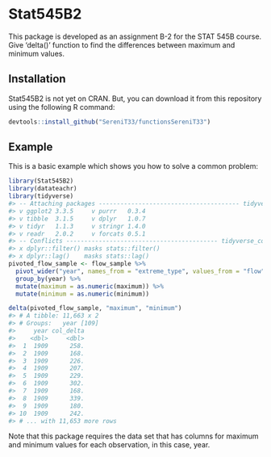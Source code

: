 
<!-- README.md is generated from README.Rmd. Please edit that file -->

# Stat545B2

<!-- badges: start -->
<!-- badges: end -->

This package is developed as an assignment B-2 for the STAT 545B course.
Give ‘delta()’ function to find the differences between maximum and
minimum values.

## Installation

Stat545B2 is not yet on CRAN. But, you can download it from this
repository using the following R command:

``` r
devtools::install_github("SereniT33/functionsSereniT33")
```

## Example

This is a basic example which shows you how to solve a common problem:

``` r
library(Stat545B2)
library(datateachr)
library(tidyverse)
#> -- Attaching packages --------------------------------------- tidyverse 1.3.1 --
#> v ggplot2 3.3.5     v purrr   0.3.4
#> v tibble  3.1.5     v dplyr   1.0.7
#> v tidyr   1.1.3     v stringr 1.4.0
#> v readr   2.0.2     v forcats 0.5.1
#> -- Conflicts ------------------------------------------ tidyverse_conflicts() --
#> x dplyr::filter() masks stats::filter()
#> x dplyr::lag()    masks stats::lag()
pivoted_flow_sample <- flow_sample %>%
  pivot_wider("year", names_from = "extreme_type", values_from = "flow") %>%
  group_by(year) %>%
  mutate(maximum = as.numeric(maximum)) %>%
  mutate(minimum = as.numeric(minimum)) 

delta(pivoted_flow_sample, "maximum", "minimum")
#> # A tibble: 11,663 x 2
#> # Groups:   year [109]
#>     year col_delta
#>    <dbl>     <dbl>
#>  1  1909      258.
#>  2  1909      168.
#>  3  1909      226.
#>  4  1909      207.
#>  5  1909      229.
#>  6  1909      302.
#>  7  1909      168.
#>  8  1909      339.
#>  9  1909      180.
#> 10  1909      242.
#> # ... with 11,653 more rows
```

Note that this package requires the data set that has columns for
maximum and minimum values for each observation, in this case, year.
